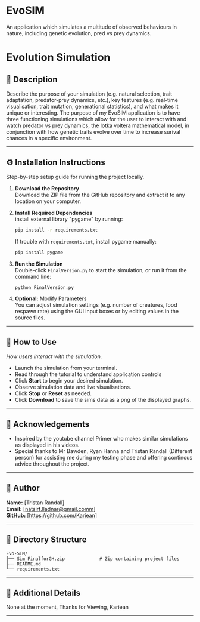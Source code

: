 # EvoSIM
An application which simulates a multitude of observed behaviours in nature, including genetic evolution, pred vs prey dynamics.

# Evolution Simulation

## 🧬 Description  
Describe the purpose of your simulation (e.g. natural selection, trait adaptation, predator-prey dynamics, etc.), key features (e.g. real-time visualisation, trait mutation, generational statistics), and what makes it unique or interesting.
The purpose of my EvoSIM application is to have three functioning simulations which allow for the user to interact with and watch predator vs prey dynamics, the lotka voltera mathematical model, in conjunction with how genetic traits evolve over time to increase surival chances in a specific environment. 

---

## ⚙️ Installation Instructions  
Step-by-step setup guide for running the project locally.

1. **Download the Repository**  
   Download the ZIP file from the GitHub repository and extract it to any location on your computer.

2. **Install Required Dependencies**  
   install external library "pygame" by running:

   ```bash
   pip install -r requirements.txt
   ```

   If trouble with `requirements.txt`, install pygame manually:

   ```bash
   pip install pygame 
   ```

3. **Run the Simulation**  
   Double-click `FinalVersion.py` to start the simulation, or run it from the command line:

   ```bash
   python FinalVersion.py
   ```

4. **Optional:** Modify Parameters  
   You can adjust simulation settings (e.g. number of creatures, food respawn rate) using the GUI input boxes or by editing values in the source files.

---

## 🚀 How to Use  
_How users interact with the simulation._  

- Launch the simulation from your terminal.
- Read through the tutorial to understand application controls
- Click **Start** to begin your desired simulation.
- Observe simulation data and live visualisations.
- Click **Stop** or **Reset** as needed.
- Click **Download** to save the sims data as a png of the displayed graphs.

---

## 🙏 Acknowledgements  

- Inspired by the youtube channel Primer who makes similar simulations as displayed in his videos.
- Special thanks to Mr Bawden, Ryan Hanna and Tristan Randall (Different person) for assisting me during my testing phase and offering continous advice throughout the project.

---

## 👤 Author  
**Name:** [Tristan Randall]  
**Email:** [natsirt.lladnar@gmail.comm]  
**GitHub:** [https://github.com/Kariean]  

---

## 📁 Directory Structure  

```
Evo-SIM/
├── Sim_FinalforGH.zip             # Zip containing project files
├── README.md                   
└── requirements.txt     
```

---

## 📌 Additional Details  
None at the moment, Thanks for Viewing,
Kariean

---
